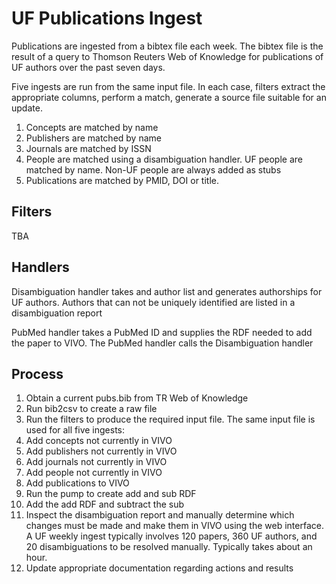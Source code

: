 # UF Publications Ingest

Publications are ingested from a bibtex file each week.  The bibtex file is the result of a query to Thomson
Reuters Web of Knowledge for publications of UF authors over the past seven days.

Five ingests are run from the same input file.  In each case, filters extract the appropriate columns, perform
a match, generate a source file suitable for an update.

1.  Concepts are matched by name
1.  Publishers are matched by name
1.  Journals are matched by ISSN
1.  People are matched using a disambiguation handler.  UF people are matched by name.  Non-UF people are always 
added as stubs
1.  Publications are matched by PMID, DOI or title.

## Filters

TBA

## Handlers

Disambiguation handler takes and author list and generates authorships for UF authors.  Authors that can not be
uniquely identified are listed in a disambiguation report

PubMed handler takes a PubMed ID and supplies the RDF needed to add the paper to VIVO.  The PubMed handler calls the
Disambiguation handler

## Process

1. Obtain a current pubs.bib from TR Web of Knowledge
1. Run bib2csv to create a raw file
1. Run the filters to produce the required input file.  The same input file is used for all five ingests:
1. Add concepts not currently in VIVO
1. Add publishers not currently in VIVO
1. Add journals not currently in VIVO
1. Add people not currently in VIVO
1. Add publications to VIVO
1. Run the pump to create add and sub RDF
1. Add the add RDF and subtract the sub 
1. Inspect the disambiguation report and manually determine which changes must be made and make them in VIVO using
the web interface.  A UF weekly ingest typically involves 120 papers, 360 UF authors, and 20 disambiguations to 
be resolved manually.  Typically takes about an hour.
1. Update appropriate documentation regarding actions and results